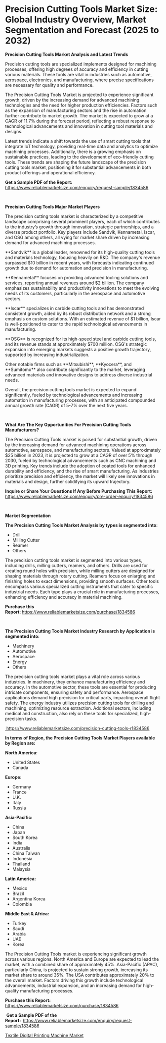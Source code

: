 <p><h1>Precision Cutting Tools Market Size: Global Industry Overview, Market Segmentation and Forecast (2025 to 2032)</h1></p><p><strong>Precision Cutting Tools Market Analysis and Latest Trends</strong></p>
<p><p>Precision cutting tools are specialized implements designed for machining processes, offering high degrees of accuracy and efficiency in cutting various materials. These tools are vital in industries such as automotive, aerospace, electronics, and manufacturing, where precise specifications are necessary for quality and performance.</p><p>The Precision Cutting Tools Market is projected to experience significant growth, driven by the increasing demand for advanced machining technologies and the need for higher production efficiencies. Factors such as the expansion of manufacturing sectors and the rise in automation further contribute to market growth. The market is expected to grow at a CAGR of 11.7% during the forecast period, reflecting a robust response to technological advancements and innovation in cutting tool materials and designs.</p><p>Latest trends indicate a shift towards the use of smart cutting tools that integrate IoT technology, providing real-time data and analytics to optimize machining processes. Additionally, there is a growing emphasis on sustainable practices, leading to the development of eco-friendly cutting tools. These trends are shaping the future landscape of the precision cutting tools market, positioning it for substantial advancements in both product offerings and operational efficiency.</p></p>
<p><strong>Get a Sample PDF of the Report:&nbsp;</strong> <a href="https://www.reliablemarketsize.com/enquiry/request-sample/1834586?utm_campaign=3382&utm_medium=2&utm_source=Github&utm_content=ia&utm_term=11042025&utm_id=precision-cutting-tools">https://www.reliablemarketsize.com/enquiry/request-sample/1834586</a></p>
<p>&nbsp;</p>
<p><strong>Precision Cutting Tools Major Market Players</strong></p>
<p><p>The precision cutting tools market is characterized by a competitive landscape comprising several prominent players, each of which contributes to the industry’s growth through innovation, strategic partnerships, and a diverse product portfolio. Key players include Sandvik, Kennametal, Iscar, and OSG among others, all vying for market share driven by increasing demand for advanced machining processes.</p><p>**Sandvik** is a global leader, renowned for its high-quality cutting tools and materials technology, focusing heavily on R&D. The company's revenue surpassed $10 billion in recent years, with forecasts indicating continued growth due to demand for automation and precision in manufacturing.</p><p>**Kennametal** focuses on providing advanced tooling solutions and services, reporting annual revenues around $2 billion. The company emphasizes sustainability and productivity innovations to meet the evolving needs of its customers, particularly in the aerospace and automotive sectors.</p><p>**Iscar** specializes in carbide cutting tools and has demonstrated consistent growth, aided by its robust distribution network and a strong emphasis on custom solutions. With an estimated revenue of $1 billion, Iscar is well-positioned to cater to the rapid technological advancements in manufacturing.</p><p>**OSG** is recognized for its high-speed steel and carbide cutting tools, and its revenue stands at approximately $700 million. OSG's strategic expansion into emerging markets suggests a positive growth trajectory, supported by increasing industrialization.</p><p>Other notable firms such as **Mitsubishi**, **Kyocera**, and **Sumitomo** also contribute significantly to the market, leveraging advanced materials and innovative designs to address diverse industrial needs. </p><p>Overall, the precision cutting tools market is expected to expand significantly, fueled by technological advancements and increasing automation in manufacturing processes, with an anticipated compounded annual growth rate (CAGR) of 5-7% over the next five years.</p></p>
<p>&nbsp;</p>
<p><strong>What Are The Key Opportunities For Precision Cutting Tools Manufacturers?</strong></p>
<p><p>The Precision Cutting Tools market is poised for substantial growth, driven by the increasing demand for advanced machining operations across automotive, aerospace, and manufacturing sectors. Valued at approximately $25 billion in 2023, it is projected to grow at a CAGR of over 5% through 2030, fueled by technological advancements such as CNC machining and 3D printing. Key trends include the adoption of coated tools for enhanced durability and efficiency, and the rise of smart manufacturing. As industries prioritize precision and efficiency, the market will likely see innovations in materials and design, further solidifying its upward trajectory.</p></p>
<p><strong>Inquire or Share Your Questions If Any Before Purchasing This Report:</strong> <a href="https://www.reliablemarketsize.com/enquiry/pre-order-enquiry/1834586?utm_campaign=3382&utm_medium=2&utm_source=Github&utm_content=ia&utm_term=11042025&utm_id=precision-cutting-tools">https://www.reliablemarketsize.com/enquiry/pre-order-enquiry/1834586</a></p>
<p>&nbsp;</p>
<p><strong>Market Segmentation</strong></p>
<p><strong>The Precision Cutting Tools Market Analysis by types is segmented into:</strong></p>
<p><ul><li>Drill</li><li>Milling Cutter</li><li>Reamer</li><li>Others</li></ul></p>
<p><p>The precision cutting tools market is segmented into various types, including drills, milling cutters, reamers, and others. Drills are used for creating round holes with precision, while milling cutters are designed for shaping materials through rotary cutting. Reamers focus on enlarging and finishing holes to exact dimensions, providing smooth surfaces. Other tools encompass various specialized cutting instruments that cater to specific industrial needs. Each type plays a crucial role in manufacturing processes, enhancing efficiency and accuracy in material machining.</p></p>
<p><strong>Purchase this Report:&nbsp;</strong><a href="https://www.reliablemarketsize.com/purchase/1834586?utm_campaign=3382&utm_medium=2&utm_source=Github&utm_content=ia&utm_term=11042025&utm_id=precision-cutting-tools">https://www.reliablemarketsize.com/purchase/1834586</a></p>
<p>&nbsp;</p>
<p><strong>The Precision Cutting Tools Market Industry Research by Application is segmented into:</strong></p>
<p><ul><li>Machinery</li><li>Automotive</li><li>Aerospace</li><li>Energy</li><li>Others</li></ul></p>
<p><p>The precision cutting tools market plays a vital role across various industries. In machinery, they enhance manufacturing efficiency and accuracy. In the automotive sector, these tools are essential for producing intricate components, ensuring safety and performance. Aerospace applications demand high precision for critical parts, impacting overall flight safety. The energy industry utilizes precision cutting tools for drilling and machining, optimizing resource extraction. Additional sectors, including medical and construction, also rely on these tools for specialized, high-precision tasks.</p></p>
<p><a href="https://www.reliablemarketsize.com/precision-cutting-tools-r1834586?utm_campaign=3382&utm_medium=2&utm_source=Github&utm_content=ia&utm_term=11042025&utm_id=precision-cutting-tools">&nbsp;https://www.reliablemarketsize.com/precision-cutting-tools-r1834586</a></p>
<p><strong>In terms of Region, the Precision Cutting Tools Market Players available by Region are:</strong></p>
<p>
    <p> <strong> North America: </strong>
        <ul>
            <li>United States</li>
            <li>Canada</li>
        </ul>
        </p> 
    <p> <strong> Europe: </strong>
        <ul>
            <li>Germany</li>
            <li>France</li>
            <li>U.K.</li>
            <li>Italy</li>
            <li>Russia</li>
        </ul>
        </p> 
    <p> <strong> Asia-Pacific: </strong>
        <ul>
            <li>China</li>
            <li>Japan</li>
            <li>South Korea</li>
            <li>India</li>
            <li>Australia</li>
            <li>China Taiwan</li>
            <li>Indonesia</li>
            <li>Thailand</li>
            <li>Malaysia</li>
        </ul>
        </p> 
    <p> <strong> Latin America: </strong>
        <ul>
            <li>Mexico</li>
            <li>Brazil</li>
            <li>Argentina Korea</li>
            <li>Colombia</li>
        </ul>
        </p> 
    <p> <strong> Middle East & Africa: </strong>
        <ul>
            <li>Turkey</li>
            <li>Saudi</li>
            <li>Arabia</li>
            <li>UAE</li>
            <li>Korea</li>
        </ul>
    </p>
    </p>
<p><p>The Precision Cutting Tools market is experiencing significant growth across various regions. North America and Europe are expected to lead the market, with a combined share of approximately 45%. Asia-Pacific (APAC), particularly China, is projected to sustain strong growth, increasing its market share to around 35%. The USA contributes approximately 20% to the overall market. Factors driving this growth include technological advancements, industrial expansion, and an increasing demand for high-quality manufacturing processes.</p></p>
<p><strong>Purchase this Report: </strong><a href="https://www.reliablemarketsize.com/purchase/1834586?utm_campaign=3382&utm_medium=2&utm_source=Github&utm_content=ia&utm_term=11042025&utm_id=precision-cutting-tools">https://www.reliablemarketsize.com/purchase/1834586</a></p>
<p>&nbsp;<strong>Get a Sample PDF of the Report:&nbsp;&nbsp;</strong><a href="https://www.reliablemarketsize.com/enquiry/request-sample/1834586?utm_campaign=3382&utm_medium=2&utm_source=Github&utm_content=ia&utm_term=11042025&utm_id=precision-cutting-tools">https://www.reliablemarketsize.com/enquiry/request-sample/1834586</a></p>
<p><strong></strong></p>
<p><p><a href="https://github.com/fallalenoswG/Market-Research-Report-List-1/blob/main/textile-digital-printing-machine-market.md?utm_campaign=3382&utm_medium=2&utm_source=Github&utm_content=ia&utm_term=11042025&utm_id=precision-cutting-tools">Textile Digital Printing Machine Market</a></p></p>